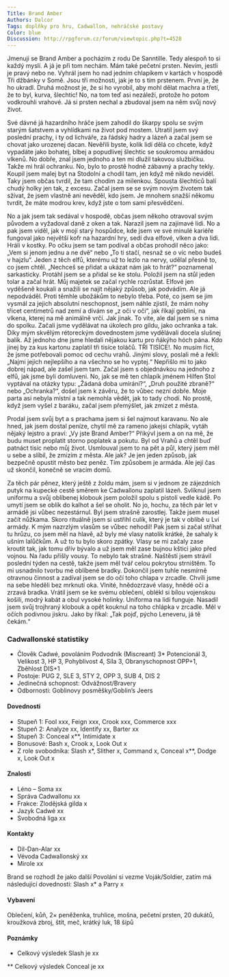 ```yaml
--- 
Title: Brand Amber
Authors: Dalcor 
Tags: doplňky pro hru, Cadwallon, nehráčské postavy
Color: blue
Discussion: http://rpgforum.cz/forum/viewtopic.php?t=4528
--- 
```


Jmenuji se Brand Amber a pocházím z rodu De Sanntille. Tedy alespoň to si každý myslí. A já je při tom nechám. Mám také pečetní prsten. Nevím, jestli je pravý nebo ne. Vyhrál jsem ho nad jedním chlapíkem v kartách v hospodě Tři džbánky v Somě. Jsou tři možnosti, jak je to s tím prstenem. První je, že ho ukradl. Druhá možnost je, že si ho vyrobil, aby mohl dělat machra a třetí, že to byl, kurva, šlechtic! No, na tom teď asi nezáleží, protože ho potom vodkrouhli vrahové. Já si prsten nechal a zbudoval jsem na něm svůj nový život.

Své dávné já hazardního hráče jsem zahodil do škarpy spolu se svým starým šatstvem a vyhlídkami na život pod mostem. Utratil jsem svý poslední prachy, i ty od lichváře, za řádský hadry a lázeň a začal jsem se chovat jako urozenej dacan. Nevěřili byste, kolik lidí dělá co chcete, když vypadáte jako bohatej, blbej a popudlivej šlechtic se soukromou armádou vlkenů. No dobře, znal jsem jednoho a ten mi dlužil takovou službičku. Takže mi hrál ochranku. No, bylo to prostě hodně zábavný a prachy tekly. Koupil jsem malej byt na Stodolní a chodil tam, jen když mě nikdo neviděl. Taky jsem občas tvrdil, že tam chodim za milenkou. Spousta šlechticů balí chudý holky jen tak, z excesu. Začal jsem se se svým novým životem tak sžívat, že jsem vlastně ani nevěděl, kdo jsem. Je mnohem snažší někomu tvrdit, že máte modrou krev, když jste o tom sami přesvědčeni.

No a jak jsem tak sedával v hospodě, občas jsem někoho otravoval svým původem a vyžadoval daně z oken a tak. Narazil jsem na zajímavé lidi. No a pak jsem viděl, jak v mojí starý hospůdce, kde jsem ve své minulé kariéře fungoval jako největší kofr na hazardní hry, sedí dva elfové, vlken a dva lidi. Hráli v kostky. Po očku jsem se tam podíval a občas prohodil něco jako: „Vem si jenom jednu a ne dvě“ nebo „To ti stačí, nesnaž se o víc nebo budeš v hajzlu“. Jeden z těch elfů, kterému už to lezlo na nervy, udělal přesně to, co jsem chtěl. „Nechceš se přidat a ukázat nám jak to hrát?“ poznamenal sarkasticky. Protáhl jsem se a přidal se ke stolu. Položil jsem na stůl jeden tolar a začal hrát. Můj majetek se začal rychle rozrůstat. Elfové jen vyděšeně koukali a snažili se najít nějaký způsob, jak podvádím. Ale já nepodváděl. Proti těmhle ubožákům to nebylo třeba. Poté, co jsem se jim vysmál za jejich absolutní neschopnost, jsem náhle zjistil, že mám nohy třicet centimetrů nad zemí a dívám se „z oči v oči“, jak říkají goblini, na vlkena, kterej na mě animálně vrčí. Jak jinak. To víte, ale dal jsem se s nima do spolku. Začali jsme vydělávat na úkolech pro gildu, jako ochranka a tak. Díky mým skvělým rétoreckým dovednostem jsme vydělávali docela slušnej balík. Až jednoho dne jsme hledali nějakou kartu pro ňákýho hóch pána. Kdo jinej by za kus kartonu zaplatil tři tisíce toláčů. TŘI TISÍCE!. No musím říct, že jsme potřebovali pomoc od cechu vrahů. Jinými slovy, poslali mě a řekli: „Najmi jejich nejlepšího a na všechno se ho vyptej.“ Nepřišlo mi to jako dobrej nápad, ale zašel jsem tam. Začal jsem s objednávkou na jednoho z elfů, jak jsme byli domluveni. No, jak se mě ten chlapík jménem Hilfen Stol vyptával na otázky typu: „Žádaná doba umírání?“, „Druh použité zbraně?“ nebo „Ochranka?“, došel jsem k závěru, že to vůbec nezní dobře. Moje parta asi nebyla místní a tak nemohla vědět, jak to tady chodí. No prostě, když jsem vyšel z baráku, začal jsem přemýšlet, jak zmizet z města.

Prodal jsem svůj byt a s prachama jsem si šel najmout karavanu. No ale hned, jak jsem dostal peníze, chytil mě za rameno jakejsi chlapík, vytáh nějaký lejstro a praví: „Vy jste Brand Amber?“ Přikývl jsem a on na mě, že budu muset proplatit storno poplatek a pokutu. Byl od Vrahů a chtěl buď patnáct tisíc nebo můj život. Usmlouval jsem to na pět a půl, který jsem měl u sebe a slíbil, že zmizím z města. Ale jak? Je jen jeden způsob, jak bezpečně opustit město bez peněz. Tím způsobem je armáda. Ale její čas už skončil, konečně se vracím domů.

Za těch pár pěnez, který ještě z žoldu mám, jsem si v jednom ze zájezdních putyk na kupecké cestě směrem ke Cadwallonu zaplatil lázeň. Svlíknul jsem uniformu a svůj oblíbenej klobouk jsem položil spolu s pistolí vedle kádě. Po umytí jsem se oblík do kalhot a šel se oholit. No jo, hochu, za těch pár let v armádě jsi vůbec nezestárnul. Byl jsem strašně zarostlej. Takže jsem musel začít nůžkama. Skoro rituálně jsem si ustřihl culík, který je tak v oblibě u Lví armády. K mým nazrzlým vlasům se vůbec nehodil! Pak jsem si začal stříhat tu hrůzu, co jsem měl na hlavě, až byly mé vlasy natolik krátké, že sahaly k ušním lalůčkům. A už to tu bylo skoro zpátky. Vlasy se mi začaly zase kroutit tak, jak tomu dřív bývalo a už jsem měl zase bujnou kštici jako před vojnou. Na řadu přišly vousy. To nebylo tak strašné. Naštěstí jsem strávil poslední týden na cestě, takže jsem měl tvář celou pokrytou strništěm. To mi usnadnilo tvorbu mé oblíbené bradky. Dokončil jsem tuhle nesmírně otravnou činnost a zadíval jsem se do očí toho chlapa v zrcadle. Chvíli jsme na sebe hleděli bez mrknutí oka. Vlnité, hnědozrzavé vlasy, hnědé oči a zrzavá bradka. Vrátil jsem se ke svému oblečení, oblékl si bílou vojenskou košili, modrý kabát a obul vysoké holinky. Uniforma na lidi funguje. Nasadil jsem svůj trojhraný klobouk a opět kouknul na toho chlápka v zrcadle. Měl v očích podivnou jiskru. Jako by říkal: „Tak pojď, pýcho Leneveru, já tě čekám.“

### Cadwallonské statistiky

*   Člověk Cadwé, povoláním Podvodník (Miscreant) 3*   Potencionál 3, Velikost 3, HP 3, Pohyblivost 4, Síla 3, Obranyschopnost OPP+1, Zběhlost DIS+1
*   Postoje: PUG 2, SLE 3, STY 2, OPP 3, SUB 4, DIS 2
*   Jedinečná schopnost: Odvážnost/Bravery
*   Odbornosti: Goblinovy posměšky/Goblin’s Jeers

#### Dovednosti

*   Stupeň 1: Fool xxx, Feign xxx, Crook xxx, Commerce xxx
*   Stupeň 2: Analyze xx, Identify xx, Barter xx
*   Stupeň 3: Conceal x**, Intimidate x
*   Bonusové: Bash x, Crook x, Look Out x
*   Z role svobodníka: Slash x*, Slither x, Command x, Conceal x**, Dodge x, Look Out x

#### Znalosti

*   Léno – Soma xx
*   Správa Cadwallonu xx
*   Frakce: Zlodějská gilda x
*   Jazyk Cadwé xx
*   Svobodná liga xx

#### Kontakty

*   Dil-Dan-Alar xx
*   Vévoda Cadwallonský xx
*   Mirole xx

Brand se rozhodl že jako další Povolání si vezme Voják/Soldier, zatím má následující dovednosti: Slash x* a Parry x

#### Vybavení

Oblečení, kůň, 2× peněženka, truhlice, mošna, pečetní prsten, 20 dukátů, kroužková zbroj, štít, meč, krátký luk, 18 šípů

#### Poznámky

* Celkový výsledek Slash je xx

** Celkový výsledek Conceal je xx